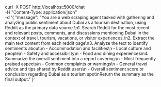 curl -X POST http://localhost:5000/chat \
  -H "Content-Type: application/json" \
  -d '{
    "message": "You are a web scraping agent tasked with gathering and analyzing public sentiment about Dubai as a tourism destination, using Reddit as the primary data source.\n1. Search Reddit for the most recent and relevant posts, comments, and discussions mentioning Dubai in the context of travel, tourism, vacations, or visitor experiences.\n2. Extract the main text content from each reddit page\n3. Analyze the text to identify sentiments about:\n   - Accommodation and facilities\n   - Local culture and people\n   - Safety and accessibility\n   - Food and dining experiences\n4. Summarize the overall sentiment into a report covering:\n   - Most frequently praised aspects\n   - Common complaints or warnings\n   - General travel advice and tips shared by Reddit users\n   - Overall sentiment score or conclusion regarding Dubai as a tourism spot\nReturn the summary as the final output."
  }'
